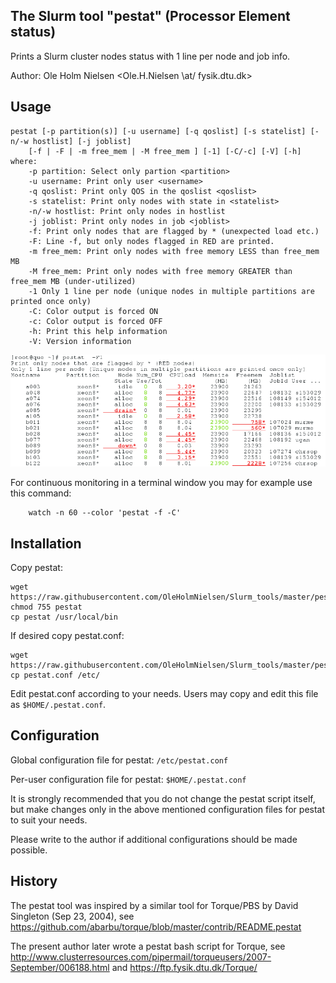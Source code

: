 The Slurm tool "pestat" (Processor Element status)
--------------------------------------------------

Prints a Slurm cluster nodes status with 1 line per node and job info.

Author: Ole Holm Nielsen <Ole.H.Nielsen \at/ fysik.dtu.dk>

Usage
-----

```
pestat [-p partition(s)] [-u username] [-q qoslist] [-s statelist] [-n/-w hostlist] [-j joblist]
	[-f | -F | -m free_mem | -M free_mem ] [-1] [-C/-c] [-V] [-h]
where:
	-p partition: Select only partion <partition>
	-u username: Print only user <username> 
	-q qoslist: Print only QOS in the qoslist <qoslist>
	-s statelist: Print only nodes with state in <statelist> 
	-n/-w hostlist: Print only nodes in hostlist
	-j joblist: Print only nodes in job <joblist>
	-f: Print only nodes that are flagged by * (unexpected load etc.)
	-F: Line -f, but only nodes flagged in RED are printed.
	-m free_mem: Print only nodes with free memory LESS than free_mem MB
	-M free_mem: Print only nodes with free memory GREATER than free_mem MB (under-utilized)
	-1 Only 1 line per node (unique nodes in multiple partitions are printed once only)
	-C: Color output is forced ON
	-c: Color output is forced OFF
	-h: Print this help information
	-V: Version information
```

![pestat example](pestat-example.png)

For continuous monitoring in a terminal window you may for example use this command:

```
	watch -n 60 --color 'pestat -f -C'
```

Installation
------------

Copy pestat:

```
wget https://raw.githubusercontent.com/OleHolmNielsen/Slurm_tools/master/pestat/pestat
chmod 755 pestat
cp pestat /usr/local/bin
```

If desired copy pestat.conf:

```
wget https://raw.githubusercontent.com/OleHolmNielsen/Slurm_tools/master/pestat/pestat.conf
cp pestat.conf /etc/
```

Edit pestat.conf according to your needs.
Users may copy and edit this file as ```$HOME/.pestat.conf```.

Configuration
-------------

Global configuration file for pestat: ```/etc/pestat.conf```

Per-user configuration file for pestat: ```$HOME/.pestat.conf```

It is strongly recommended that you do not change the pestat script itself,
but make changes only in the above mentioned configuration files for pestat
to suit your needs.

Please write to the author if additional configurations should be made possible.

History
-------

The pestat tool was inspired by a similar tool for Torque/PBS by David Singleton (Sep 23, 2004),
see https://github.com/abarbu/torque/blob/master/contrib/README.pestat

The present author later wrote a pestat bash script for Torque, see
http://www.clusterresources.com/pipermail/torqueusers/2007-September/006188.html
and https://ftp.fysik.dtu.dk/Torque/
